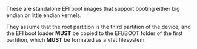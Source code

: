 These are standalone EFI boot images that support booting either big endian or little endian kernels.

They assume that the root partition is the third partition of the device, and the EFI boot loader <b>MUST</b> be copied to the EFI/BOOT folder of the first partition, which <b>MUST</b> be formated as a vfat filesystem.
